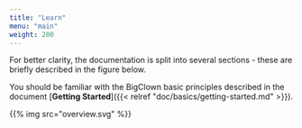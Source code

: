 ```yaml
---
title: "Learn"
menu: "main"
weight: 200
---
```


For better clarity, the documentation is split into several sections - these are briefly described in the figure below.

You should be familiar with the BigClown basic principles described in the document [**Getting Started**]({{< relref "doc/basics/getting-started.md" >}}).

{{% img src="overview.svg" %}}

